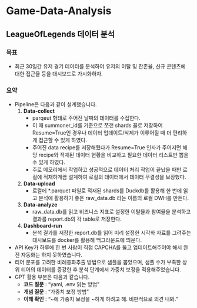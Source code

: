 # Game-Data-Analysis

## LeagueOfLegends 데이터 분석
### 목표
- 최근 30일간 유저 경기 데이터를 분석하여 유저의 이탈 및 잔존율, 신규 콘텐츠에 대한 접근율 등을 대시보드로 가시화하자.
### 요약
- Pipeline은 다음과 같이 설계했습니다.
  1. **Data-collect**
     - parqeut 형태로 주어진 날짜의 데이터를 수집한다. 
     - 이 때 summoner_id를 기준으로 쪼갠 shards 꼴로 저장하여 Resume=True인 경우나 데이터 업데이트/삭제가 이루어질 때 더 편리하게 접근할 수 있게 하였다.
     - 주어진 data recipe를 저장해뒀다가 Resume=True 인자가 주어지면 해당 recipe와 적재된 데이터 현황을 비교하고 필요한 데이터 리스트만 뽑을 수 있게 하였다.
     - 주로 메모리에서 작업하고 성공적으로 데이터 처리 작업이 끝났을 때만 로컬에 적재하게끔 설계하여 로컬의 데이터에서 데이터 무결성을 보장했다.
  2. **Data-upload**
     - 로컬에 *.parquet 파일로 적재된 shards를 Duckdb를 활용해 한 번에 읽고 분석에 활용하기 좋은 raw_data.db 라는 이름의 로컬 DWH를 만든다.
  3. **Data-analyze**
     - raw_data.db를 읽고 비즈니스 지표로 설정한 이탈율과 참여율을 분석하고 결과를 report.db의 각 table로 저장한다.
  4. **Dashboard-run**
     - 분석 결과를 저장한 report.db를 읽어 미리 설정한 시각화 자료를 그려주는 대시보드를 docker를 활용해 백그라운드에 띄운다.
- API Key가 하루에 한 번 사람이 직접 CAPCHA를 뚫고 업데이트해주어야 해서 완전 자동화는 하지 못하였습니다.
- 티어 분포를 고려한 비례층화추출 방법으로 샘플을 뽑았으며, 샘플 수가 부족한 상위 티어의 데이터를 증강한 후 분석 단계에서 가중치 보정을 적용해주었습니다.
- GPT 활용 부분은 다음과 같습니다.
    - **코드 질문** :  “yaml, .env 읽는 방법”
    - **개념 질문** : “가중치 보정 방법”
    - **이해 확인** : “~에 가중치 보정을 ~하게 하려고 해. 비판적으로 의견 내봐.”
